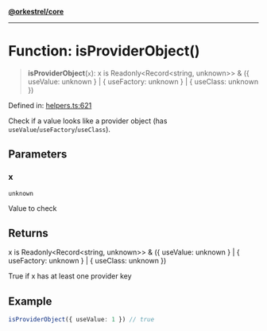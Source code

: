 [**@orkestrel/core**](../index.md)

***

# Function: isProviderObject()

> **isProviderObject**(`x`): x is Readonly\<Record\<string, unknown\>\> & (\{ useValue: unknown \} \| \{ useFactory: unknown \} \| \{ useClass: unknown \})

Defined in: [helpers.ts:621](https://github.com/orkestrel/core/blob/7cc3e19bc4a1e6f96f153d7b931686981208a465/src/helpers.ts#L621)

Check if a value looks like a provider object (has `useValue`/`useFactory`/`useClass`).

## Parameters

### x

`unknown`

Value to check

## Returns

x is Readonly\<Record\<string, unknown\>\> & (\{ useValue: unknown \} \| \{ useFactory: unknown \} \| \{ useClass: unknown \})

True if x has at least one provider key

## Example

```ts
isProviderObject({ useValue: 1 }) // true
```
